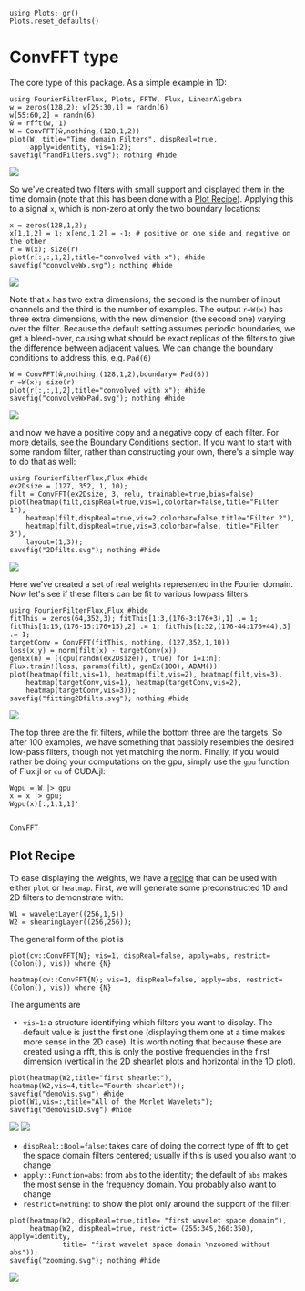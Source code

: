 ```@setup 1DconvEx
using Plots; gr()
Plots.reset_defaults()
```
# ConvFFT type #
The core type of this package. As a simple example in 1D:
```@example 1DconvEx
using FourierFilterFlux, Plots, FFTW, Flux, LinearAlgebra
w = zeros(128,2); w[25:30,1] = randn(6)
w[55:60,2] = randn(6)
ŵ = rfft(w, 1)
W = ConvFFT(ŵ,nothing,(128,1,2))
plot(W, title="Time domain Filters", dispReal=true,
     apply=identity, vis=1:2); 
savefig("randFilters.svg"); nothing #hide
```
![](randFilters.svg)

So we've created two filters with small support and displayed them in the
time domain (note that this has been done with a [Plot Recipe](@ref)). Applying
this to a signal `x`, which is non-zero at only the two boundary locations:
``` @repl 1DconvEx
x = zeros(128,1,2);
x[1,1,2] = 1; x[end,1,2] = -1; # positive on one side and negative on the other
r = W(x); size(r)
plot(r[:,:,1,2],title="convolved with x"); #hide
savefig("convolveWx.svg"); nothing #hide
```
![](convolveWx.svg)

Note that `x` has two extra dimensions; the second is the number of input
channels and the third is the number of examples. The output `r=W(x)` has three
extra dimensions, with the new dimension (the second one) varying over the
filter. Because the default setting assumes periodic boundaries, we get a
bleed-over, causing what should be exact replicas of the filters to give the
difference between adjacent values. We can change the boundary conditions to
address this, e.g. `Pad(6)`
``` @example 1DconvEx
W = ConvFFT(ŵ,nothing,(128,1,2),boundary= Pad(6))
r =W(x); size(r)
plot(r[:,:,1,2],title="convolved with x"); #hide
savefig("convolveWxPad.svg"); nothing #hide
```
![](convolveWxPad.svg)

and now we have a positive copy and a negative copy of each filter. For more
details, see the [Boundary Conditions](@ref) section. If you want to start with
some random filter, rather than constructing your own, there's a simple way to
do that as well:
``` @repl 1DconvEx
using FourierFilterFlux,Flux #hide
ex2Dsize = (127, 352, 1, 10);
filt = ConvFFT(ex2Dsize, 3, relu, trainable=true,bias=false)
plot(heatmap(filt,dispReal=true,vis=1,colorbar=false,title="Filter 1"),
	heatmap(filt,dispReal=true,vis=2,colorbar=false,title="Filter 2"),
	heatmap(filt,dispReal=true,vis=3,colorbar=false, title="Filter 3"),
	layout=(1,3));
savefig("2Dfilts.svg"); nothing #hide
```
![](2Dfilts.svg)

Here we've created a set of real weights represented in the Fourier domain. Now 
let's see if these filters can be fit to various lowpass filters:
``` @example 1DconvEx
using FourierFilterFlux,Flux #hide
fitThis = zeros(64,352,3); fitThis[1:3,(176-3:176+3),1] .= 1;
fitThis[1:15,(176-15:176+15),2] .= 1; fitThis[1:32,(176-44:176+44),3] .= 1;
targetConv = ConvFFT(fitThis, nothing, (127,352,1,10)) 
loss(x,y) = norm(filt(x) - targetConv(x))
genEx(n) = [(cpu(randn(ex2Dsize)), true) for i=1:n];
Flux.train!(loss, params(filt), genEx(100), ADAM())
plot(heatmap(filt,vis=1), heatmap(filt,vis=2), heatmap(filt,vis=3),
	heatmap(targetConv,vis=1), heatmap(targetConv,vis=2),
	heatmap(targetConv,vis=3));
savefig("fitting2Dfilts.svg"); nothing #hide
```
![](fitting2Dfilts.svg)

The top three are the fit filters, while the bottom three are the targets. So
after 100 examples, we have something that passibly resembles the desired
low-pass filters, though not yet matching the norm. Finally, if you would
rather be doing your computations on the gpu, simply use the `gpu` function of
Flux.jl or `cu` of CUDA.jl:

``` @repl 1DconvEx
Wgpu = W |> gpu
x = x |> gpu;
Wgpu(x)[:,1,1,1]'
```

```@docs

ConvFFT
```

## Plot Recipe ##
To ease displaying the weights, we have a
[recipe](https://docs.juliaplots.org/latest/recipes/) that can be used with
either `plot` or `heatmap`. First, we will generate some preconstructed 1D and
2D filters to demonstrate with:
``` @example 1DconvEx
W1 = waveletLayer((256,1,5))
W2 = shearingLayer((256,256));
```
The general form of the plot is
```
plot(cv::ConvFFT{N}; vis=1, dispReal=false, apply=abs, restrict=(Colon(), vis)) where {N}

heatmap(cv::ConvFFT{N}; vis=1, dispReal=false, apply=abs, restrict=(Colon(), vis)) where {N}
```
The arguments are
- `vis=1`: a structure identifying which filters you want to display. The
  default value is just the first one (displaying them one at a time makes more
  sense in the 2D case). It is worth noting that because these are created
  using a rfft, this is only the postive frequencies in the first dimension
  (vertical in the 2D shearlet plots and horizontal in the 1D plot).
``` @example 1DconvEx
plot(heatmap(W2,title="first shearlet"), heatmap(W2,vis=4,title="Fourth shearlet"));
savefig("demoVis.svg") #hide
plot(W1,vis=:,title="All of the Morlet Wavelets");
savefig("demoVis1D.svg") #hide
```
  ![](demoVis.svg)
  ![](demoVis1D.svg)
  
  
- `dispReal::Bool=false`: takes care of doing the correct type of fft to get
  the space domain filters centered; usually if this is used you also want to
  change
- `apply::Function=abs`: from `abs` to the identity; the default of `abs` makes
  the most sense in the frequency domain. You probably also want to change
- `restrict=nothing`: to show the plot only around the support of the filter:
``` @example 1DconvEx
plot(heatmap(W2, dispReal=true,title= "first wavelet space domain"),
     heatmap(W2, dispReal=true, restrict= (255:345,260:350), apply=identity,
	         title= "first wavelet space domain \nzoomed without abs"));
savefig("zooming.svg"); nothing #hide
```
  ![](zooming.svg)

